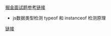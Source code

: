 [掘金面试题参考链接](https://juejin.cn/post/6896810576778166280#heading-3)

- js数据类型检测 typeof 和 instanceof 检测原理

[链接](https://juejin.cn/post/6844903776642416654)